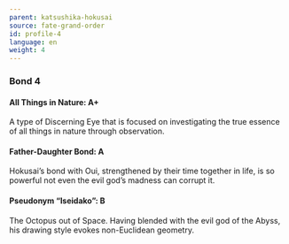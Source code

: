 ```yaml
---
parent: katsushika-hokusai
source: fate-grand-order
id: profile-4
language: en
weight: 4
---
```


### Bond 4

#### All Things in Nature: A+

A type of Discerning Eye that is focused on investigating the true essence of all things in nature through observation.

#### Father-Daughter Bond: A

Hokusai’s bond with Oui, strengthened by their time together in life, is so powerful not even the evil god’s madness can corrupt it.

#### Pseudonym “Iseidako”: B

The Octopus out of Space. Having blended with the evil god of the Abyss, his drawing style evokes non-Euclidean geometry.
